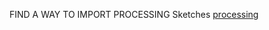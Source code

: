 FIND A WAY TO IMPORT PROCESSING Sketches
[processing](https://mayacbarnes.github.io/processing/code.html)
